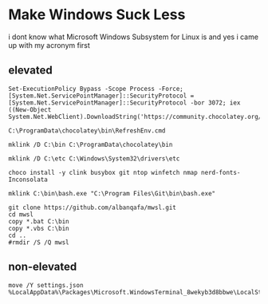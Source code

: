 # Make Windows Suck Less

i dont know what Microsoft Windows Subsystem for Linux is and yes i came up with my acronym first

## elevated
```
Set-ExecutionPolicy Bypass -Scope Process -Force; [System.Net.ServicePointManager]::SecurityProtocol = [System.Net.ServicePointManager]::SecurityProtocol -bor 3072; iex ((New-Object System.Net.WebClient).DownloadString('https://community.chocolatey.org/install.ps1'))

C:\ProgramData\chocolatey\bin\RefreshEnv.cmd

mklink /D C:\bin C:\ProgramData\chocolatey\bin

mklink /D C:\etc C:\Windows\System32\drivers\etc

choco install -y clink busybox git ntop winfetch nmap nerd-fonts-Inconsolata

mklink C:\bin\bash.exe "C:\Program Files\Git\bin\bash.exe"

git clone https://github.com/albanqafa/mwsl.git
cd mwsl
copy *.bat C:\bin
copy *.vbs C:\bin
cd ..
#rmdir /S /Q mwsl

```

## non-elevated
```
move /Y settings.json %LocalAppData%\Packages\Microsoft.WindowsTerminal_8wekyb3d8bbwe\LocalState
```
